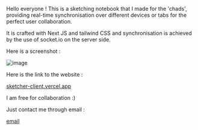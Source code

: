 Hello everyone ! This is a sketching notebook that I made for the 'chads', providing real-time synchronisation over different devices or tabs for the perfect user collaboration.

It is crafted with Next JS and tailwind CSS and synchronisation is achieved by the use of socket.io on the server side.

Here is a screenshot :

![image](https://github.com/Himangshu-Sarma/sketchers-client/assets/111647197/aa4a1d37-4c71-44d7-b88e-1ed907dbb6f6)

Here is the link to the website :

[sketcher-client.vercel.app](https://sketchers-client.vercel.app)

I am free for collaboration :)

Just contact me through email :

[email](mailto:himangshusar100@gmail.com)
